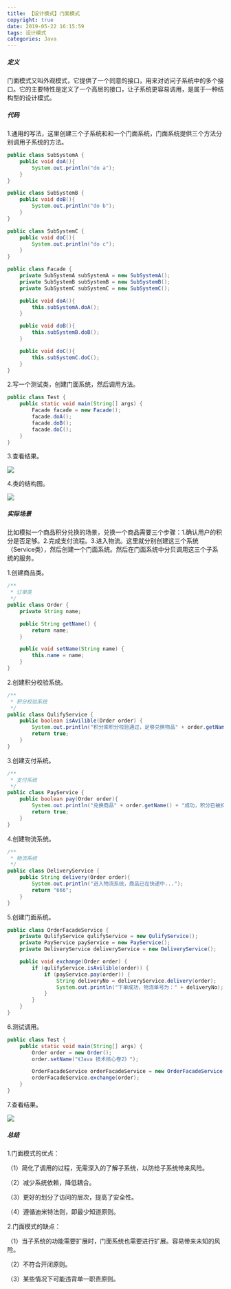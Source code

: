 ```yaml
---
title: 【设计模式】门面模式
copyright: true
date: 2019-05-22 16:15:59
tags: 设计模式
categories: Java
---
```


##### 定义

​	门面模式又叫外观模式，它提供了一个同意的接口，用来对访问子系统中的多个接口。它的主要特性是定义了一个高层的接口，让子系统更容易调用，是属于一种结构型的设计模式。

##### 代码

 1.通用的写法，这里创建三个子系统和和一个门面系统，门面系统提供三个方法分别调用子系统的方法。

```java
public class SubSystemA {
    public void doA(){
        System.out.println("do a");
    }
}
```

```java
public class SubSystemB {
    public void doB(){
        System.out.println("do b");
    }
}
```

```java
public class SubSystemC {
    public void doC(){
        System.out.println("do c");
    }
}
```

```java
public class Facade {
    private SubSystemA subSystemA = new SubSystemA();
    private SubSystemB subSystemB = new SubSystemB();
    private SubSystemC subSystemC = new SubSystemC();

    public void doA(){
        this.subSystemA.doA();
    }

    public void doB(){
        this.subSystemB.doB();
    }

    public void doC(){
        this.subSystemC.doC();
    }
}
```

2.写一个测试类，创建门面系统，然后调用方法。

```java
public class Test {
    public static void main(String[] args) {
        Facade facade = new Facade();
        facade.doA();
        facade.doB();
        facade.doC();
    }
}
```

3.查看结果。

![](https://img-blog.csdnimg.cn/20200403105801413.jpg)

4.类的结构图。

![](https://img-blog.csdnimg.cn/20200403110106161.png?x-oss-process=image/watermark,type_ZmFuZ3poZW5naGVpdGk,shadow_10,text_aHR0cHM6Ly9ibG9nLmNzZG4ubmV0L3poYW50aWFubHVu,size_16,color_FFFFFF,t_70)

##### 实际场景

​	比如模拟一个商品积分兑换的场景，兑换一个商品需要三个步骤：1.确认用户的积分是否足够。2.完成支付流程。3.进入物流。这里就分别创建这三个系统（Service类），然后创建一个门面系统。然后在门面系统中分贝调用这三个子系统的服务。

1.创建商品类。

```java
/**
 * 订单类
 */
public class Order {
    private String name;

    public String getName() {
        return name;
    }

    public void setName(String name) {
        this.name = name;
    }
}
```

 2.创建积分校验系统。

```java
/**
 * 积分校验系统
 */
public class QulifyService {
    public boolean isAvilible(Order order) {
        System.out.println("积分库积分校验通过，足够兑换物品" + order.getName());
        return true;
    }
}
```

 3.创建支付系统。

```java
/**
 * 支付系统
 */
public class PayService {
    public boolean pay(Order order){
        System.out.println("兑换商品" + order.getName() + "成功，积分已被扣除");
        return true;
    }
}
```

4.创建物流系统。

```java
/**
 * 物流系统
 */
public class DeliveryService {
    public String delivery(Order order){
        System.out.println("进入物流系统，商品已在快递中...");
        return "666";
    }
}
```

5.创建门面系统。

```java
public class OrderFacadeService {
    private QulifyService qulifyService = new QulifyService();
    private PayService payService = new PayService();
    private DeliveryService deliveryService = new DeliveryService();

    public void exchange(Order order) {
        if (qulifyService.isAvilible(order)) {
            if (payService.pay(order)) {
                String deliveryNo = deliveryService.delivery(order);
                System.out.println("下单成功，物流单号为：" + deliveryNo);
            }
        }
    }
}
```

 6.测试调用。

```java
public class Test {
    public static void main(String[] args) {
        Order order = new Order();
        order.setName("《Java 技术核心卷2》");

        OrderFacadeService orderFacadeService = new OrderFacadeService();
        orderFacadeService.exchange(order);
    }
}
```

7.查看结果。

![](https://img-blog.csdnimg.cn/20200403111025138.jpg)

##### 总结

1.门面模式的优点：

   （1）简化了调用的过程，无需深入的了解子系统，以防给子系统带来风险。

   （2）减少系统依赖，降低耦合。

   （3）更好的划分了访问的层次，提高了安全性。

   （4）遵循迪米特法则，即最少知道原则。

2.门面模式的缺点：

   （1）当子系统的功能需要扩展时，门面系统也需要进行扩展。容易带来未知的风险。

   （2）不符合开闭原则。

   （3）某些情况下可能违背单一职责原则。